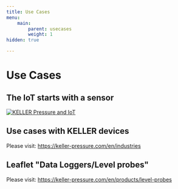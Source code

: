 ```yaml
---
title: Use Cases
menu:
    main:
        parent: usecases
        weight: 1
hidden: true

---
```


# Use Cases

## The IoT starts with a sensor

[![KELLER Pressure and IoT](https://img.youtube.com/vi/hbfnBRteBYM/0.jpg)](https://www.youtube.com/watch?v=hbfnBRteBYM)

## Use cases with KELLER devices

Please visit: https://keller-pressure.com/en/industries

## Leaflet "Data Loggers/Level probes"

Please visit: https://keller-pressure.com/en/products/level-probes
